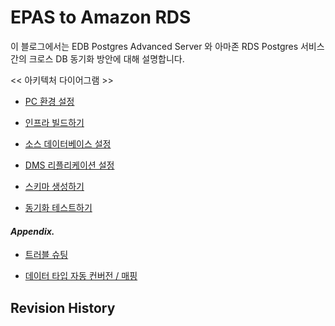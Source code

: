 # EPAS to Amazon RDS

이 블로그에서는 EDB Postgres Advanced Server 와 아마존 RDS Postgres 서비스간의 크로스 DB 동기화 방안에 대해 설명합니다.

<< 아키텍처 다이어그램 >>

  * [PC 환경 설정](https://github.com/gnosia93/epas-to-rds/blob/main/tutorial/1.local-pc.md)

  * [인프라 빌드하기](https://github.com/gnosia93/epas-to-rds/blob/main/2.infra-build.md)

  * [소스 데이터베이스 설정](https://github.com/gnosia93/epas-to-rds/blob/main/3.srcdb-config.md)

  * [DMS 리플리케이션 설정](https://github.com/gnosia93/epas-to-rds/blob/main/4.repl-task.md)

  * [스키마 생성하기](https://github.com/gnosia93/epas-to-rds/blob/main/5.schema-create.md)

  * [동기화 테스트하기](https://github.com/gnosia93/epas-to-rds/blob/main/6.sync-test.md)


#### _Appendix._ ####

  * [트러블 슈팅]()

  * [데이터 타입 자동 컨버전 / 매핑]()


## Revision History ##
